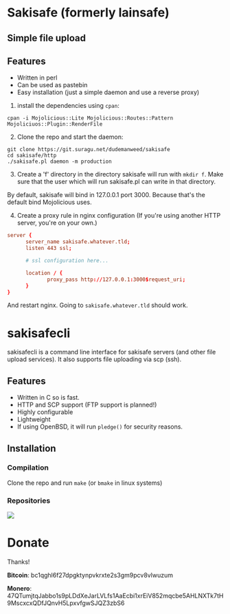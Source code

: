 # Sakisafe (formerly lainsafe)

## Simple file upload

## Features

* Written in perl
* Can be used as pastebin
* Easy installation (just a simple daemon and use a reverse proxy)

1. install the dependencies using `cpan`:

~~~
cpan -i Mojolicious::Lite Mojolicious::Routes::Pattern Mojoliciuos::Plugin::RenderFile
~~~

2. Clone the repo and start the daemon:

~~~
git clone https://git.suragu.net/dudemanweed/sakisafe
cd sakisafe/http
./sakisafe.pl daemon -m production
~~~

3. Create a 'f' directory in the directory sakisafe will run with
`mkdir f`. Make sure that the user which will run sakisafe.pl can
write in that directory.

By default, sakisafe will bind in 127.0.0.1 port 3000. Because that's
the default bind Mojolicious uses.

4. Create a proxy rule in nginx configuration (If you're using another
HTTP server, you're on your own.)

~~~conf
server {
	  server_name sakisafe.whatever.tld;
	  listen 443 ssl;

	  # ssl configuration here...

	  location / {
	  		 proxy_pass http://127.0.0.1:3000$request_uri;
	  }
}
~~~

And restart nginx. Going to `sakisafe.whatever.tld` should work.

# sakisafecli

sakisafecli is a command line interface for sakisafe servers (and
other file upload services). It also supports file uploading via scp
(ssh).

## Features

* Written in C so is fast.
* HTTP and SCP support (FTP support is planned!)
* Highly configurable
* Lightweight
* If using OpenBSD, it will run `pledge()` for security reasons.

## Installation

### Compilation

Clone the repo and run `make` (or `bmake` in linux systems)

### Repositories

![](https://repology.org/badge/vertical-allrepos/sakisafe.svg)



# Donate

Thanks!

**Bitcoin**: bc1qghl6f27dpgktynpvkrxte2s3gm9pcv8vlwuzum

**Monero**: 47QTumjtqJabbo1s9pLDdXeJarLVLfs1AaEcbi1xrEiV852mqcbe5AHLNXTk7tH9MscxcxQDfJQnvH5LpxvfgwSJQZ3zbS6
